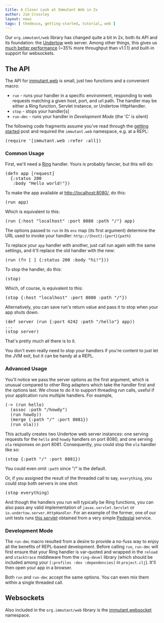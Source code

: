 ```yaml
---
title: A Closer Look at Immutant Web in 2x
author: Jim Crossley
layout: news
tags: [ thedeuce, getting-started, tutorial, web ]
---
```


Our `org.immutant/web` library has changed quite a bit in 2x, both its
API and its foundation: the [Undertow] web server. Among other things,
this gives us
[much better performance](https://github.com/ptaoussanis/clojure-web-server-benchmarks)
(~35% more throughput than v1.1.1) and built-in support for
websockets.

## The API

The API for [immutant.web] is small, just two functions and a
convenient macro:

* `run` - runs your handler in a specific environment, responding to
  web requests matching a given host, port, and url path. The handler
  may be either a Ring function, Servlet instance, or Undertow
  HttpHandler.
* `stop` - stops your handler[s]
* `run-dmc` - runs your handler in *Development Mode* (the 'C' is silent)

The following code fragments assume you've read through the
[getting started] post and required the `immutant.web` namespace, e.g.
at a REPL:

<pre class="syntax clojure">(require '[immutant.web :refer :all])</pre>

### Common Usage

First, we'll need a [Ring] handler. Yours is probably fancier, but
this will do:

<pre class="syntax clojure">(defn app [request]
  {:status 200
   :body "Hello world!"})
</pre>

To make the app available at <http://localhost:8080/>, do this:

<pre class="syntax clojure">(run app)</pre>

Which is equivalent to this:

<pre class="syntax clojure">(run {:host "localhost" :port 8080 :path "/"} app)</pre>

The options passed to `run` in its `env` map (its first argument)
determine the URL used to invoke your handler: `http://{host}:{port}{path}`

To replace your `app` handler with another, just call run again with
the same settings, and it'll replace the old handler with the new:

<pre class="syntax clojure">(run (fn [_] {:status 200 :body "hi!"}))</pre>

To stop the handler, do this:

<pre class="syntax clojure">(stop)</pre>

Which, of course, is equivalent to this:

<pre class="syntax clojure">(stop {:host "localhost" :port 8080 :path "/"})</pre>

Alternatively, you can save run's return value and pass it to stop
when your app shuts down.

<pre class="syntax clojure">(def server (run {:port 4242 :path "/hello"} app))
...
(stop server)
</pre>

That's pretty much all there is to it.

You don't even really need to stop your handlers if you're content to
just let the JVM exit, but it can be handy at a REPL.

### Advanced Usage

You'll notice we pass the server options as the first argument, which
is unusual compared to other Ring adapters which take the handler
first and the options last. We chose to do it to support threading run
calls, useful if your application runs multiple handlers. For example,

<pre class="syntax clojure">(-> (run hello)
  (assoc :path "/howdy")
  (run howdy))
  (merge {:path "/" :port 8081})
  (run ola)))
</pre>

This actually creates two Undertow web server instances: one serving
requests for the `hello` and `howdy` handlers on port 8080, and one
serving `ola` responses on port 8081. Consequently, you could stop the
`ola` handler like so:

<pre class="syntax clojure">(stop {:path "/" :port 8081})</pre>

You could even omit `:path` since "/" is the default.

Or, if you assigned the result of the threaded call to say,
`everything`, you could stop both servers in one shot:

<pre class="syntax clojure">(stop everything)</pre>

And though the handlers you run will typically be Ring functions, you
can also pass any valid implementation of `javax.servlet.Servlet` or
`io.undertow.server.HttpHandler`. For an example of the former, one of
our unit tests runs [this servlet] obtained from a very simple
[Pedestal] service.

### Development Mode

The `run-dmc` macro resulted from a desire to provide a no-fuss way to
enjoy all the benefits of REPL-based development. Before calling
`run`, `run-dmc` will first ensure that your Ring handler is
var-quoted and wrapped in the `reload` and `stacktrace` middleware
from the `ring-devel` library (which should be included among your
`[:profiles :dev :dependencies]` in `project.clj`). It'll then open
your app in a browser.

Both `run` and `run-dmc` accept the same options. You can even mix
them within a single threaded call.

## Websockets

Also included in the `org.immutant/web` library is the [immutant.websocket]
namespace.

[immutant.web]: https://projectodd.ci.cloudbees.com/job/immutant2-incremental/lastSuccessfulBuild/artifact/target/apidocs/immutant.web.html
[immutant.websocket]: https://projectodd.ci.cloudbees.com/job/immutant2-incremental/lastSuccessfulBuild/artifact/target/apidocs/immutant.websocket.html
[Undertow]: http://undertow.io/
[Ring]: https://github.com/ring-clojure/ring/wiki
[getting started]: /news/2014/04/28/getting-started-with-2x/
[this servlet]: https://github.com/immutant/immutant/blob/thedeuce/web/dev-resources/testing/hello/service.clj#L26
[Pedestal]: https://github.com/pedestal/pedestal

